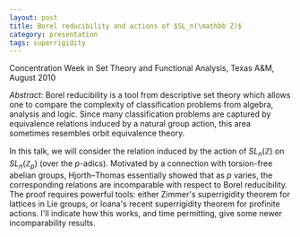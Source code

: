 ```yaml
---
layout: post
title: Borel reducibility and actions of $SL_n(\mathbb Z)$
category: presentation
tags: superrigidity
---
```


Concentration Week in Set Theory and Functional Analysis, Texas A&amp;M, August 2010<!--more-->

*Abstract*: Borel reducibility is a tool from descriptive set theory which allows one to compare the complexity of classification problems from algebra, analysis and logic. Since many classification problems are captured by equivalence relations induced by a natural group action, this area sometimes resembles orbit equivalence theory.

In this talk, we will consider the relation induced by the action of $SL_n(\mathbb Z)$ on $SL_n(\mathbb Z_p)$ (over the $p$-adics). Motivated by a connection with torsion-free abelian groups, Hjorth&ndash;Thomas essentially showed that as $p$ varies, the corresponding relations are incomparable with respect to Borel reducibility. The proof requires powerful tools: either Zimmer's superrigidity theorem for lattices in Lie groups, or Ioana's recent superrigidity theorem for profinite actions. I'll indicate how this works, and time permitting, give some newer incomparability results.
